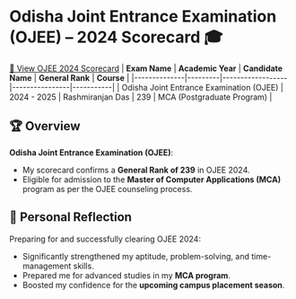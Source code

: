 # Odisha Joint Entrance Examination (OJEE) – 2024 Scorecard 🎓

[📄 View OJEE 2024 Scorecard](./OJEE%20-%202024%20Scorecard.pdf)
| **Exam Name** | **Academic Year** | **Candidate Name** | **General Rank** | **Course** |
|--------------|---------|------------------|----------------|-----------|
| Odisha Joint Entrance Examination (OJEE) | 2024 - 2025     | Rashmiranjan Das | 239 | MCA (Postgraduate Program) |

## 🏆 Overview
**Odisha Joint Entrance Examination (OJEE)**:
- My scorecard confirms a **General Rank of 239** in OJEE 2024.
- Eligible for admission to the **Master of Computer Applications (MCA)** program as per the OJEE counseling process.

## 🌱 Personal Reflection
Preparing for and successfully clearing OJEE 2024:
- Significantly strengthened my aptitude, problem-solving, and time-management skills.
- Prepared me for advanced studies in my **MCA program**.
- Boosted my confidence for the **upcoming campus placement season**.
